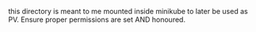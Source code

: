 this directory is meant to me mounted inside minikube to later be used as PV.
Ensure proper permissions are set AND honoured.
